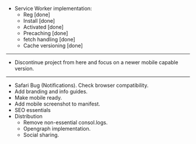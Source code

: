 - Service Worker implementation:
  - Reg [done]
  - Install [done]
  - Activated [done]
  - Precaching [done]
  - fetch handling [done]
  - Cache versioning [done]

*********************************************
- Discontinue project from here and focus on a newer mobile capable version.
*********************************************

- Safari Bug (Notifications). Check browser compatibility.
- Add branding and info guides.
- Make mobile ready.
- Add mobile screenshot to manifest.
- SEO essentials
- Distribution
  - Remove non-essential consol.logs.
  - Opengraph implementation.
  - Social sharing.
